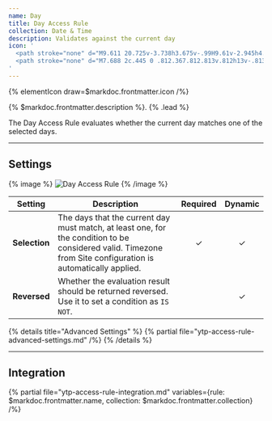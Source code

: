 ```yaml
---
name: Day
title: Day Access Rule
collection: Date & Time
description: Validates against the current day
icon: '
  <path stroke="none" d="M9.611 20.725v-3.738h3.675v-.99H9.61v-2.945h4.004v-.992H8.5v8.665h1.112zm5.356 0h1.099v-4.133c0-.9.369-1.636 1.549-1.636.203 0 .419.007.534.025v-.997a2.924 2.924 0 00-.413-.032c-.945 0-1.447.52-1.644.921h-.033v-.819h-1.092v6.67zm4.559-8.276a.69.69 0 00.732.691.699.699 0 00.695-.695.699.699 0 00-.695-.696l-.034.001h-.006a.695.695 0 00-.692.692v.007zm.152 8.276h1.092v-6.67h-1.092v6.67z"/>
  <path stroke="none" d="M7.688 2c.445 0 .812.367.812.813v.812h13v-.813c0-.445.367-.812.813-.812.445 0 .812.367.812.813v.812h1.625A3.265 3.265 0 0128 6.875V24.75A3.265 3.265 0 0124.75 28H5.25A3.265 3.265 0 012 24.75V6.875a3.265 3.265 0 013.25-3.25h1.625v-.813c0-.445.367-.812.813-.812zM3.625 8.5v16.25c0 .891.734 1.625 1.625 1.625h19.5c.891 0 1.625-.734 1.625-1.625V8.5H3.625z"/>
'
---
```


{% elementIcon draw=$markdoc.frontmatter.icon /%}

{% $markdoc.frontmatter.description %}. {% .lead %}

The Day Access Rule evaluates whether the current day matches one of the selected days.

---

## Settings

{% image %}
![Day Access Rule](/assets/ytp/access/rule-day.webp)
{% /image %}

| Setting | Description | Required | Dynamic |
| ------- | ----------- | :------: | :-----: |
| **Selection** | The days that the current day must match, at least one, for the condition to be considered valid. Timezone from Site configuration is automatically applied. | &#x2713; | &#x2713; |
| **Reversed** | Whether the evaluation result should be returned reversed. Use it to set a condition as `IS NOT`. | | &#x2713; |

{% details title="Advanced Settings" %}
    {% partial file="ytp-access-rule-advanced-settings.md" /%}
{% /details %}

---

## Integration

{% partial file="ytp-access-rule-integration.md" variables={rule: $markdoc.frontmatter.name, collection: $markdoc.frontmatter.collection} /%}
